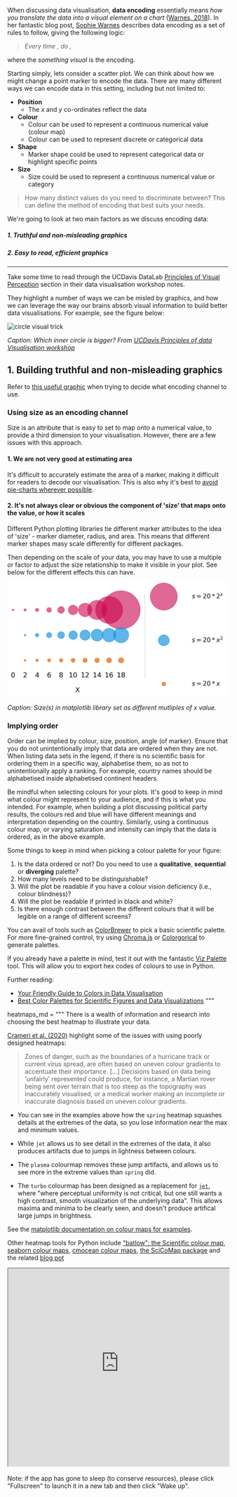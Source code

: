 When discussing data visualisation, **data encoding** essentially means *how you translate the data into a visual element on a chart* ([Warnes, 2018](https://medium.com/@sophiewarnes/whats-visual-encoding-in-data-viz-and-why-is-it-important-7406bc88b4b4#:~:text=Encoding%20in%20data%20viz%20basically,trying%20to%20say%20or%20show.)). In her fantastic blog post, [Sophie Warnes](https://medium.com/@sophiewarnes/whats-visual-encoding-in-data-viz-and-why-is-it-important-7406bc88b4b4#:~:text=Encoding%20in%20data%20viz%20basically,trying%20to%20say%20or%20show.) describes data encoding as a set of rules to follow, giving the following logic:

> *Every time <data changes in some way>, do <something visual>,*

where the *something visual* is the encoding.

Starting simply, lets consider a scatter plot. We can think about how we might change a point marker to encode the data. There are many different ways we can encode data in this setting, including but not limited to:
- **Position**
    - The *x* and *y* co-ordinates reflect the data
- **Colour**
    - Colour can be used to represent a continuous numerical value (colour map)
    - Colour can be used to represent discrete or categorical data
- **Shape**
    - Marker shape could be used to represent categorical data or highlight specific points
- **Size**
    - Size could be used to represent a continuous numerical value or category

> How many distinct values do you need to discriminate between? This can define the method of encoding that best suits your needs.

We're going to look at two main factors as we discuss encoding data:

##### 1. Truthful and non-misleading graphics
##### 2. Easy to read, efficient graphics

---

Take some time to read through the UCDavis DataLab [Principles of Visual Perception](https://ucdavisdatalab.github.io/workshop_data_viz_principles/principles-of-visual-perception.html) section in their data visualisation workshop notes.

They highlight a number of ways we can be misled by graphics, and how we can leverage the way our brains absorb visual information to build better data visualisations. For example, see the figure below:

![circle visual trick](https://ucdavisdatalab.github.io/workshop_data_viz_principles/img/workshop_data_visualization_tricks_circles_bw.png)

*Caption: Which inner circle is bigger? From [UCDavis Principles of data Visualisation workshop](https://ucdavisdatalab.github.io/workshop_data_viz_principles/principles-of-visual-perception.html#visual-magic-tricks)*

## 1. Building truthful and non-misleading graphics

Refer to [this useful graphic](https://www.oreilly.com/library/view/designing-data-visualizations/9781449314774/ch04.html#use_this_table_of_common_visual_properti) when trying to decide what encoding channel to use.

### Using size as an encoding channel

Size is an attribute that is easy to set to map onto a numerical value, to provide a third dimension to your visualisation. However, there are a few issues with this approach.

#### 1. We are not very good at estimating area
It's difficult to accurately estimate the area of a marker, making it difficult for readers to decode our visualisation. This is also why it's best to [avoid pie-charts wherever possible](https://theconversation.com/heres-why-you-should-almost-never-use-a-pie-chart-for-your-data-214576#:~:text=Pie%20charts%20also%20do%20badly,of%20categories%20in%20one%20pie.&text=The%20tiny%20slices%2C%20lack%20of,make%20interpretation%20difficult%20for%20anyone.).

#### 2. It's not always clear or obvious the component of 'size' that maps onto the value, or how it scales
Different Python plotting libraries tie different marker attributes to the idea of 'size' - marker diameter, radius, and area. This means that different marker shapes masy scale differently for different packages.

Then depending on the scale of your data, you may have to use a multiple or factor to adjust the size relationship to make it visible in your plot. See below for the different effects this can have.

![Size as an encoding channel](image-7.png)

*Caption: Size(s) in matplotlib library set as different mutliples of x value.*

### Implying order

Order can be implied by colour, size, position, angle (of marker). Ensure that you do not unintentionally imply that data are ordered when they are not. When listing data sets in the legend, if there is no scientific basis for ordering them in a specific way, alphabetise them, so as not to unintentionally apply a ranking. For example, country names should be alphabetised inside alphabetised continent headers.

Be mindful when selecting colours for your plots. It's good to keep in mind what colour might represent to your audience, and if this is what you intended. For example, when building a plot discussing political party results, the colours red and blue will have different meanings and interpretation depending on the country. Similarly, using a continuous colour map, or varying saturation and intensity can imply that the data is ordered, as in the above example.

Some things to keep in mind when picking a colour palette for your figure:

1. Is the data ordered or not? Do you need to use a **qualitative**, **sequential** or **diverging** palette?
2. How many levels need to be distinguishable?
3. Will the plot be readable if you have a colour vision deficiency (i.e., colour blindness)?
4. Will the plot be readable if printed in black and white?
5. Is there enough contrast between the different colours that it will be legible on a range of different screens?

You can avail of tools such as [ColorBrewer](https://colorbrewer2.org/) to pick a basic scientific palette. For more fine-grained control, try using [Chroma.js](https://gka.github.io/palettes/#/9|s|00429d,96ffea,ffffe0|ffffe0,ff005e,93003a|1|1) or [Colorgorical](http://vrl.cs.brown.edu/color) to generate palettes.

If you already have a palette in mind, test it out with the fantastic [Viz Palette](https://projects.susielu.com/viz-palette) tool. This will allow you to export hex codes of colours to use in Python.

Further reading:

- [Your Friendly Guide to Colors in Data Visualisation](https://blog.datawrapper.de/colorguide/)
- [Best Color Palettes for Scientific Figures and Data Visualizations](https://www.simplifiedsciencepublishing.com/resources/best-color-palettes-for-scientific-figures-and-data-visualizations#:~:text=How%20to%20Find%20the%20Best,and%20other%20color%20perception%20difficulties.)
"""

heatmaps_md = """
There is a wealth of information and research into choosing the best heatmap to illustrate your data.

[Crameri et al. (2020)](https://www.nature.com/articles/s41467-020-19160-7) highlight some of the issues with using poorly designed heatmaps:

> Zones of danger, such as the boundaries of a hurricane track or current virus spread, are often based on uneven colour gradients to accentuate their importance. [...] Decisions based on data being ‘unfairly’ represented could produce, for instance, a Martian rover being sent over terrain that is too steep as the topography was inaccurately visualised, or a medical worker making an incomplete or inaccurate diagnosis based on uneven colour gradients.

- You can see in the examples above how the `spring` heatmap squashes details at the extremes of the data, so you lose information near the max and minimum values.

- While `jet` allows us to see detail in the extremes of the data, it also produces artifacts due to jumps in lightness between colours.

- The `plasma` colourmap removes these jump artifacts, and allows us to see more in the extreme values than `spring` did.

- The `turbo` colourmap has been designed as a replacement for [`jet`](https://research.google/blog/turbo-an-improved-rainbow-colormap-for-visualization/), where "where perceptual uniformity is not critical, but one still wants a high contrast, smooth visualization of the underlying data". This allows maxima and minima to be clearly seen, and doesn't produce artifical large jumps in brightness.

See the [matplotlib documentation on colour maps for examples](https://matplotlib.org/stable/users/explain/colors/colormaps.html#lightness-of-matplotlib-colormaps).

Other heatmap tools for Python include ["batlow": the Scientific colour map](https://www.fabiocrameri.ch/batlow/), [seaborn colour maps](https://seaborn.pydata.org/tutorial/color_palettes.html#sequential-color-palettes), [cmocean colour maps](https://matplotlib.org/cmocean/), [the SciCoMap package](https://github.com/ThomasBury/scicomap) and the related [blog pot](https://towardsdatascience.com/your-colour-map-is-bad-heres-how-to-fix-it-lessons-learnt-from-the-event-horizon-telescope-b82523f09469)

<iframe
  src="https://key-data-vis-requirements-encoding.streamlit.app/?embed=true"
  style="height: 450px; width: 100%;"
></iframe>

Note: if the app has gone to sleep (to conserve resources), please click "Fullscreen" to launch it in a new tab and then click "Wake up".